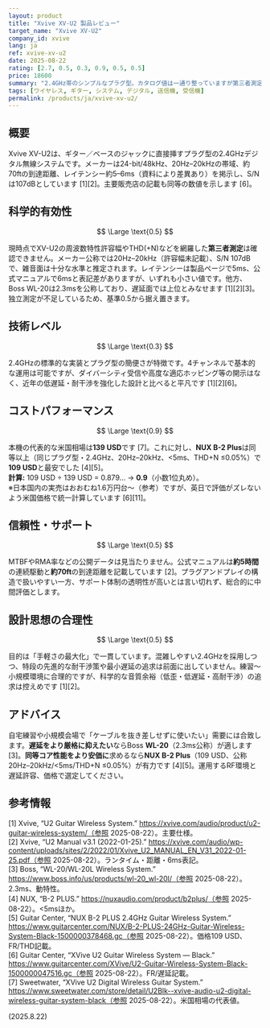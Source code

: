 ```yaml
---
layout: product
title: "Xvive XV-U2 製品レビュー"
target_name: "Xvive XV-U2"
company_id: xvive
lang: ja
ref: xvive-xv-u2
date: 2025-08-22
rating: [2.7, 0.5, 0.3, 0.9, 0.5, 0.5]
price: 18600
summary: "2.4GHz帯のシンプルなプラグ型。カタログ値は一通り整っていますが第三者測定の裏付けが乏しく、同等以上の性能をより安価に満たす選択肢が出たため割安感は低下しました"
tags: [ワイヤレス, ギター, システム, デジタル, 送信機, 受信機]
permalink: /products/ja/xvive-xv-u2/
---
```


## 概要

Xvive XV-U2は、ギター／ベースのジャックに直接挿すプラグ型の2.4GHzデジタル無線システムです。メーカーは24-bit/48kHz、20Hz–20kHzの帯域、約70ftの到達距離、レイテンシー約5–6ms（資料により差異あり）を掲示し、S/Nは107dBとしています [1][2]。主要販売店の記載も同等の数値を示します [6]。

## 科学的有効性

$$ \Large \text{0.5} $$

現時点でXV-U2の周波数特性許容幅やTHD(+N)などを網羅した**第三者測定**は確認できません。メーカー公称では20Hz–20kHz（許容幅未記載）、S/N 107dBで、雑音面は十分な水準と推定されます。レイテンシーは製品ページで5ms、公式マニュアルで6msと表記差がありますが、いずれも小さい値です。他方、Boss WL-20は2.3msを公称しており、遅延面では上位とみなせます [1][2][3]。独立測定が不足しているため、基準0.5から据え置きます。

## 技術レベル

$$ \Large \text{0.3} $$

2.4GHzの標準的な実装とプラグ型の簡便さが特徴です。4チャンネルで基本的な運用は可能ですが、ダイバーシティ受信や高度な適応ホッピング等の開示はなく、近年の低遅延・耐干渉を強化した設計と比べると平凡です [1][2][6]。

## コストパフォーマンス

$$ \Large \text{0.9} $$

本機の代表的な米国相場は**139 USD**です [7]。これに対し、**NUX B-2 Plus**は同等以上（同じプラグ型・2.4GHz、20Hz–20kHz、<5ms、THD+N ≤0.05%）で**109 USD**と最安でした [4][5]。  
**計算:** 109 USD ÷ 139 USD = 0.879… → **0.9**（小数1位丸め）。  
※日本国内の実売はおおむね1.6万円台〜（参考）ですが、英日で評価がズレないよう米国価格で統一計算しています [6][11]。

## 信頼性・サポート

$$ \Large \text{0.5} $$

MTBFやRMA率などの公開データは見当たりません。公式マニュアルは**約5時間**の連続駆動と**約70ft**の到達距離を記載しています [2]。プラグアンドプレイの構造で扱いやすい一方、サポート体制の透明性が高いとは言い切れず、総合的に中間評価とします。

## 設計思想の合理性

$$ \Large \text{0.5} $$

目的は「手軽さの最大化」で一貫しています。混雑しやすい2.4GHzを採用しつつ、特段の先進的な耐干渉策や最小遅延の追求は前面に出していません。練習〜小規模環境に合理的ですが、科学的な音質余裕（低歪・低遅延・高耐干渉）の追求は控えめです [1][2]。

## アドバイス

自宅練習や小規模会場で「ケーブルを抜き差しせずに使いたい」需要には合致します。**遅延をより厳格に抑えたい**ならBoss **WL-20**（2.3ms公称）が適します [3]。**同等コア性能をより安価に**求めるなら**NUX B-2 Plus**（109 USD、公称20Hz–20kHz/<5ms/THD+N ≤0.05%）が有力です [4][5]。運用するRF環境と遅延許容、価格で選定してください。

## 参考情報

[1] Xvive, “U2 Guitar Wireless System.” https://xvive.com/audio/product/u2-guitar-wireless-system/（参照 2025-08-22）。主要仕様。  
[2] Xvive, “U2 Manual v3.1 (2022-01-25).” https://xvive.com/audio/wp-content/uploads/sites/2/2022/01/Xvive_U2_MANUAL_EN_V31_2022-01-25.pdf（参照 2025-08-22）。ランタイム・距離・6ms表記。  
[3] Boss, “WL-20/WL-20L Wireless System.” https://www.boss.info/us/products/wl-20_wl-20l/（参照 2025-08-22）。2.3ms、動特性。  
[4] NUX, “B-2 PLUS.” https://nuxaudio.com/product/b2plus/（参照 2025-08-22）。<5msほか。  
[5] Guitar Center, “NUX B-2 PLUS 2.4GHz Guitar Wireless System.” https://www.guitarcenter.com/NUX/B-2-PLUS-24GHz-Guitar-Wireless-System-Black-1500000378468.gc（参照 2025-08-22）。価格109 USD、FR/THD記載。  
[6] Guitar Center, “XVive U2 Guitar Wireless System — Black.” https://www.guitarcenter.com/XVive/U2-Guitar-Wireless-System-Black-1500000047516.gc（参照 2025-08-22）。FR/遅延記載。  
[7] Sweetwater, “XVive U2 Digital Wireless Guitar System.” https://www.sweetwater.com/store/detail/U2Blk--xvive-audio-u2-digital-wireless-guitar-system-black（参照 2025-08-22）。米国相場の代表値。

(2025.8.22)

